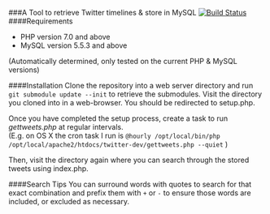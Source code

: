 ###A Tool to retrieve Twitter timelines & store in MySQL
[![Build Status](https://secure.travis-ci.org/andersonshatch/twit-db.png)](http://travis-ci.org/andersonshatch/twit-db)
####Requirements
- PHP version 7.0 and above
- MySQL version 5.5.3 and above  

(Automatically determined, only tested on the current PHP & MySQL versions)

####Installation
Clone the repository into a web server directory and run ```git submodule update --init``` to retrieve the submodules.
Visit the directory you cloned into in a web-browser. You should be redirected to setup.php.

Once you have completed the setup process, create a task to run <i>gettweets.php</i> at regular intervals.  
(E.g. on OS X the cron task I run is ```@hourly /opt/local/bin/php /opt/local/apache2/htdocs/twitter-dev/gettweets.php --quiet``` )

Then, visit the directory again where you can search through the stored tweets using index.php.

####Search Tips
You can surround words with quotes to search for that exact combination and prefix them with ```+``` or ```-``` to ensure those words are included, or excluded as necessary.
